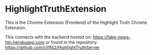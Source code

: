 # HighlightTruthExtension

This is the Chrome Extension (Frontend) of the Highlight Truth Chrome Extension.

This connects with the backend hosted on: https://fake-news-htn.herokuapp.com or found in the repository: https://github.com/cliff42/HighlightTruthServer
